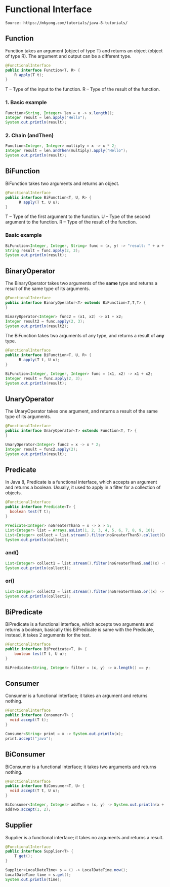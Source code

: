 # Functional Interface
```
Source: https://mkyong.com/tutorials/java-8-tutorials/
```
## Function
Function takes an argument (object of type T) and returns an object (object of type R). The argument and output can be a different type.
```java
@FunctionalInterface
public interface Function<T, R> {
    R apply(T t);
}
```
T – Type of the input to the function.
R – Type of the result of the function.

### 1. Basic example
```java
Function<String, Integer> len = x -> x.length();
Integer result = len.apply("Hello");
System.out.println(result);
```

### 2. Chain (andThen)
```java
Function<Integer, Integer> multiply = x -> x * 2;
Integer result = len.andThen(multiply).apply("Hello");
System.out.println(result);
```

## BiFunction
BiFunction takes two arguments and returns an object.
```java
@FunctionalInterface
public interface BiFunction<T, U, R> {
      R apply(T t, U u);
}
```
T – Type of the first argument to the function.
U – Type of the second argument to the function.
R – Type of the result of the function.

### Basic example
```java
BiFunction<Integer, Integer, String> func = (x, y) -> "result: " + x + y;
String result = func.apply(2, 3);
System.out.println(result);
```

## BinaryOperator
The BinaryOperator takes two arguments of the <strong>same</strong> type and returns a result of the same type of its arguments.
```java
@FunctionalInterface
public interface BinaryOperator<T> extends BiFunction<T,T,T> {
}
```
```java
BinaryOperator<Integer> func2 = (x1, x2) -> x1 + x2;
Integer result2 = func.apply(2, 3);
System.out.println(result2);
```
The BiFunction takes two arguments of any type, and returns a result of <strong>any</strong> type.
```java
@FunctionalInterface
public interface BiFunction<T, U, R> {
      R apply(T t, U u);
}
```
```java
BiFunction<Integer, Integer, Integer> func = (x1, x2) -> x1 + x2;
Integer result = func.apply(2, 3);
System.out.println(result);
```

## UnaryOperator
The UnaryOperator takes one argument, and returns a result of the same type of its arguments.
```java
@FunctionalInterface
public interface UnaryOperator<T> extends Function<T, T> {
}
```
```java
UnaryOperator<Integer> func2 = x -> x * 2;
Integer result = func2.apply(2);
System.out.println(result); 
```

## Predicate
In Java 8, Predicate is a functional interface, which accepts an argument and returns a boolean. Usually, it used to apply in a filter for a collection of objects.
```java
@FunctionalInterface
public interface Predicate<T> {
  boolean test(T t);
}
```
```java
Predicate<Integer> noGreaterThan5 = x -> x > 5;
List<Integer> list = Arrays.asList(1, 2, 3, 4, 5, 6, 7, 8, 9, 10);
List<Integer> collect = list.stream().filter(noGreaterThan5).collect(Collectors.toList());
System.out.println(collect);
```

### and()
```java
List<Integer> collect1 = list.stream().filter(noGreaterThan5.and((x) -> x < 9)).collect(Collectors.toList());
System.out.println(collect1);
```

### or()
```java
List<Integer> collect2 = list.stream().filter(noGreaterThan5.or((x) -> x < 3)).collect(Collectors.toList());
System.out.println(collect2);
```

## BiPredicate
BiPredicate is a functional interface, which accepts two arguments and returns a boolean, basically this BiPredicate is same with the Predicate, instead, it takes 2 arguments for the test.
```java
@FunctionalInterface
public interface BiPredicate<T, U> {
    boolean test(T t, U u);
}
```
```java
BiPredicate<String, Integer> filter = (x, y) -> x.length() == y;
```

## Consumer
Consumer is a functional interface; it takes an argument and returns nothing.
```java
@FunctionalInterface
public interface Consumer<T> {
  void accept(T t);
}
```
```java
Consumer<String> print = x -> System.out.println(x);
print.accept("java");
```

## BiConsumer
BiConsumer is a functional interface; it takes two arguments and returns nothing.
```java
@FunctionalInterface
public interface BiConsumer<T, U> {
  void accept(T t, U u);
}
```
```java
BiConsumer<Integer, Integer> addTwo = (x, y) -> System.out.println(x + y);
addTwo.accept(1, 2);
```

## Supplier
Supplier is a functional interface; it takes no arguments and returns a result.
```java
@FunctionalInterface
public interface Supplier<T> {
    T get();
}
```
```java
Supplier<LocalDateTime> s = () -> LocalDateTime.now();
LocalDateTime time = s.get();
System.out.println(time);
```


